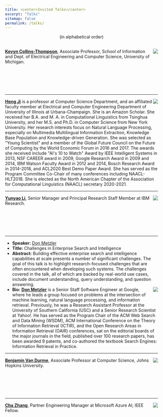 ```yaml
---
title: <center>Invited Talks</center>
excerpt: "Talks"
sitemap: false
permalink: /talks/
---
```


<center>(in alphabetical order)</center><br>

<img src='/DI-2021/images/Picture1.png' align="right">**[Kevyn Collins-Thompson](http://www-personal.umich.edu/~kevynct/)**, Associate Professor, School of Information and Dept. of Electrical Engineering and Computer Science, University of Michigan.
<br>
<br>
<br>
<br>
<br>
<br>

------

<img src='/DI-2021/images/Picture3.png' align="right">**[Heng Ji](https://cs.illinois.edu/about/people/faculty/hengji)** is a professor at Computer Science Department, and an affiliated faculty member at Electrical and Computer Engineering Department of University of Illinois at Urbana-Champaign. She is an Amazon Scholar. She received her B.A. and M. A. in Computational Linguistics from Tsinghua University, and her M.S. and Ph.D. in Computer Science from New York University. Her research interests focus on Natural Language Processing, especially on Multimedia Multilingual Information Extraction, Knowledge Base Population and Knowledge-driven Generation. She was selected as "Young Scientist" and a member of the Global Future Council on the Future of Computing by the World Economic Forum in 2016 and 2017. The awards she received include "AI's 10 to Watch" Award by IEEE Intelligent Systems in 2013, NSF CAREER award in 2009, Google Research Award in 2009 and 2014, IBM Watson Faculty Award in 2012 and 2014, Bosch Research Award in 2014-2018, and ACL2020 Best Demo Paper Award. She has served as the Program Committee Co-Chair of many conferences including NAACL-HLT2018. She is elected as the North American Chapter of the Association for Computational Linguistics (NAACL) secretary 2020-2021. 

------

<img src='/DI-2021/images/Picture5.jpg' align="right">**[Yunyao Li](https://researcher.watson.ibm.com/researcher/view.php?person=us-yunyaoli)**, Senior Manager and Principal Research Staff Member at IBM Research.
<br>
<br>
<br>
<br>
<br>
<br>

------

- **Speaker:** [Don Metzler](https://research.google/people/DonaldMetzler/)
- **Title:** Challenges in Enterprise Search and Intelligence
- **Abstract:** Building effective enterprise search and intelligence capabilities at scale presents a number of significant challenges. The goal of this talk is to highlight research-focused challenges that are often encountered when developing such systems. The challenges covered in the talk, all of which are backed by real-world use cases, include document understanding, query understanding, and question answering.
- **Bio:** <img src='/DI-2021/images/picture_metzler.jpg' align="right">**[Don Metzler](https://research.google/people/DonaldMetzler/)** is a Senior Staff Software Engineer at Google, where he leads a group focused on problems at the intersection of machine learning, natural language processing, and information retrieval. Previously, he was a Research Assistant Professor at the University of Southern California (USC) and a Senior Research Scientist at Yahoo!.  He has served as the Program Chair of the ACM Web Search and Data Mining (WSDM), ACM International Conference on the Theory of Information Retrieval (ICTIR), and the Open Research Areas in Information Retrieval (OAIR) conferences, sat on the editorial boards of the major journals in the field, published over 100 research papers, has been awarded 9 patents, and co-authored the textbook Search Engines: Information Retrieval in Practice.

------

<img src='/DI-2021/images/Picture4.jpg' align="right">**[Benjamin Van Durme](https://www.cs.jhu.edu/~vandurme/)**, Associate Professor at Computer Science, Johns Hopkins University.
<br>
<br>
<br>
<br>
<br>
<br>

------

<img src='/DI-2021/images/Picture6.jpg' align="right">**[Cha Zhang](https://www.microsoft.com/en-us/research/people/chazhang/)**, Partner Engineering Manager at Microsoft Azure AI; IEEE Fellow.
<br>
<br>
<br>
<br>
<br>
<br>

